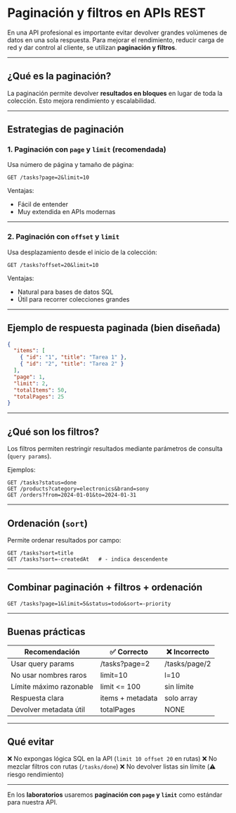 # Paginación y filtros en APIs REST

En una API profesional es importante evitar devolver grandes volúmenes de datos en una sola respuesta. Para mejorar el rendimiento, reducir carga de red y dar control al cliente, se utilizan **paginación y filtros**.

---

## ¿Qué es la paginación?

La paginación permite devolver **resultados en bloques** en lugar de toda la colección. Esto mejora rendimiento y escalabilidad.

---

## Estrategias de paginación

### 1. Paginación con `page` y `limit` (recomendada)

Usa número de página y tamaño de página:

```
GET /tasks?page=2&limit=10
```

Ventajas:

* Fácil de entender
* Muy extendida en APIs modernas

---

### 2. Paginación con `offset` y `limit`

Usa desplazamiento desde el inicio de la colección:

```
GET /tasks?offset=20&limit=10
```

Ventajas:

* Natural para bases de datos SQL
* Útil para recorrer colecciones grandes

---

## Ejemplo de respuesta paginada (bien diseñada)

```json
{
  "items": [
    { "id": "1", "title": "Tarea 1" },
    { "id": "2", "title": "Tarea 2" }
  ],
  "page": 1,
  "limit": 2,
  "totalItems": 50,
  "totalPages": 25
}
```

---

## ¿Qué son los filtros?

Los filtros permiten restringir resultados mediante parámetros de consulta (`query params`).

Ejemplos:

```
GET /tasks?status=done
GET /products?category=electronics&brand=sony
GET /orders?from=2024-01-01&to=2024-01-31
```

---

## Ordenación (`sort`)

Permite ordenar resultados por campo:

```
GET /tasks?sort=title
GET /tasks?sort=-createdAt   # - indica descendente
```

---

## Combinar paginación + filtros + ordenación

```
GET /tasks?page=1&limit=5&status=todo&sort=-priority
```

---

## Buenas prácticas

| Recomendación           | ✅ Correcto       | ❌ Incorrecto  |
| ----------------------- | ---------------- | ------------- |
| Usar query params       | /tasks?page=2    | /tasks/page/2 |
| No usar nombres raros   | limit=10         | l=10          |
| Límite máximo razonable | limit <= 100     | sin límite    |
| Respuesta clara         | items + metadata | solo array    |
| Devolver metadata útil  | totalPages       | NONE          |

---

## Qué evitar

❌ No expongas lógica SQL en la API (`limit 10 offset 20` en rutas)
❌ No mezclar filtros con rutas (`/tasks/done`)
❌ No devolver listas sin límite (⚠️ riesgo rendimiento)

---

En los **laboratorios** usaremos **paginación con `page` y `limit`** como estándar para nuestra API.